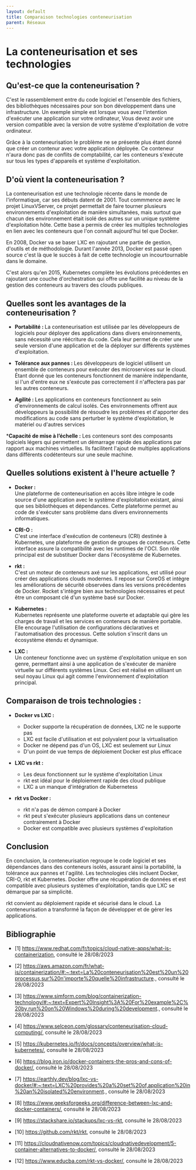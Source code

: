 ```yaml
---
layout: default
title: Comparaison technologies conteneurisation
parent: Réseaux
---
```


# La conteneurisation et ses technologies

## Qu'est-ce que la conteneurisation ?

C'est le rassemblement entre du code logiciel et l'ensemble des fichiers, des bibliothèques nécessaires pour son bon développement dans une infrastructure. Un exemple simple est lorsque vous avez l'intention d'exécuter une application sur votre ordinateur,
Vous devez avoir une version compatible avec la version de votre système d'exploitation de votre ordinateur.

Grâce à la conteneurisation le problème ne se présente plus étant donné que créer un contenur avec votre application déployée. 
Ce conteneur n'aura donc pas de conflits de comptabilité, car les conteneurs s'exécute sur tous les types d'appareils et système d'exploitation.

## D'où vient la conteneurisation ? 

La conteneurisation est une technologie récente dans le monde de l'informatique, car ses débuts datent de 2001.
Tout commmence avec le projet LinuxVServer, ce projet permettait de faire tourner plusieurs environnements d'exploitation de manière simultanées, mais surtout que chacun des environnement était isolé des autres sur un unique système d'exploitation hôte.
Cette base a permis de créer les multiples technologies en lien avec les conteneurs que l'on connaît aujourd'hui tel que Docker.

En 2008, Docker va se baser LXC en rajoutant une partie de gestion, d'outils et de méthodologie. Durant l'année 2013, Docker est passé open source c'est là que le succès à fait de cette technologie un incourtournable dans le domaine.

C'est alors qu'en 2015, Kubernetes complète les évolutions précédentes en rajoutant une couche d'orchestration qui offre une facilité au niveau de la gestion des conteneurs au travers des clouds publiques.

## Quelles sont les avantages de la conteneurisation ? 

* <b>Portabilité : </b>
La conteneurisation est utilisée par les développeurs de logiciels pour déployer des applications dans divers environnements, sans nécessité une réécriture du code.
 Cela leur permet de créer une seule version d'une application et de la déployer sur différents systèmes d'exploitation. 

* <b>Tolérance aux pannes : </b>
Les développeurs de logiciel utilisent un ensemble de conteneurs pour exécuter des microservices sur le cloud. Étant donné que les conteneurs fonctionnent de manière indépendante, si l'un d'entre eux ne s'exécute pas correctement il n'affectera pas par les autres conteneurs.


* <b>Agilité : </b>
Les applications en conteneurs fonctionnent au sein d'environnements de calcul isolés. Ces environnements offrent aux développeurs la possibilité de résoudre les problèmes et d'apporter des modifications au code sans perturber le système d'exploitation, le matériel ou d'autres services

*<b>Capacité de mise à l’échelle :</b>
Les conteneurs sont des composants logiciels légers qui permettent un démarrage rapide des applications par rapport aux machines virtuelles.
Ils facilitent l'ajout de multiples applications dans différents codétenteurs sur une seule machine.


## Quelles solutions existent à l'heure actuelle ?

* <b>Docker : </b>  
Une plateforme de conteneurisation en accès libre intègre le code source d'une application avec le système d'exploitation existant, ainsi que ses bibliothèques et dépendances. Cette plateforme permet au code de s'exécuter sans problème dans divers environnements informatiques.

* <b>CRI-O : </b>  
C'est une interface d'exécution de conteneurs (CRI) destinée à Kubernetes, une plateforme de gestion de groupes de conteneurs. 
Cette interface assure la compatibilité avec les runtimes de l'OCI. Son rôle principal est de substituer Docker dans l'écosystème de Kubernetes.

* <b>rkt : </b>  
C'est un moteur de conteneurs axé sur les applications, est utilisé pour créer des applications clouds modernes. 
Il repose sur CoreOS et intègre les améliorations de sécurité observées dans les versions précédentes de Docker. Rocket s'intègre bien aux technologies nécessaires et peut être un composant clé d'un système basé sur Docker.

* <b>Kubernetes :</b>  
Kubernetes représente une plateforme ouverte et adaptable qui gère les charges de travail et les services en conteneurs de manière portable.
Elle encourage l'utilisation de configurations déclaratives et l'automatisation des processus. Cette solution s'inscrit dans un écosystème étendu et dynamique.

* <b>LXC : </b>  
Un conteneur fonctionne avec un système d'exploitation unique en son genre, permettant ainsi à une application de s'exécuter de manière virtuelle sur différents systèmes Linux. Ceci est réalisé en utilisant un seul noyau Linux qui agit comme l'environnement d'exploitation principal.


## Comparaison de trois technologies : 

* <b>Docker vs LXC : </b>  
    - Docker supporte la récupération de données, LXC ne le supporte pas
    - LXC est facile d'utilisation et est polyvalent pour la virtualisation
    - Docker ne dépend pas d'un OS, LXC est seulement sur Linux
    - D'un point de vue temps de déploiement Docker est plus efficace

* <b>LXC vs rkt : </b>
    - Les deux fonctionnent sur le système d'exploitation Linux
    - rkt est idéal pour le déploiement rapide des cloud publique
    - LXC a un manque d'intégration de Kubernetess


* <b>rkt vs Docker :</b>
    - rkt n'a pas de démon comparé à Docker 
    - rkt peut s'exécuter plusieurs applications dans un conteneur contrairement à Docker
    - Docker est compatible avec plusieurs systèmes d'exploitation


## Conclusion 

En conclusion, la conteneurisation regroupe le code logiciel et ses dépendances dans des conteneurs isolés, assurant ainsi la portabilité, la tolérance aux pannes et l'agilité. Les technologies clés incluent Docker, CRI-O, rkt et Kubernetes. Docker offre une récupération de données et est compatible avec plusieurs systèmes d'exploitation, tandis que LXC se démarque par sa simplicité.  

rkt convient au déploiement rapide et sécurisé dans le cloud.
La conteneurisation a transformé la façon de développer et de gérer les applications.

## Bibliographie

* [1] https://www.redhat.com/fr/topics/cloud-native-apps/what-is-containerization, consulté le 28/08/2023

* [2] https://aws.amazon.com/fr/what-is/containerization/#:~:text=La%20conteneurisation%20est%20un%20processus,sur%20n'importe%20quelle%20infrastructure.,  consulté le 28/08/2023

* [3] https://www.simform.com/blog/containerization-technology/#:~:text=Expert%20Insight%3A%20For%20example%2C%20by,run%20on%20Windows%20during%20development., consulté le 28/08/2023

* [4] https://www.selceon.com/glossary/conteneurisation-cloud-computing/, consulté le 28/08/2023

* [5] https://kubernetes.io/fr/docs/concepts/overview/what-is-kubernetes/, consulté le 28/08/2023

* [6] https://blog.iron.io/docker-containers-the-pros-and-cons-of-docker/, consulté le 28/08/2023

* [7] https://earthly.dev/blog/lxc-vs-docker/#:~:text=LXC%20provides%20a%20set%20of,application%20in%20an%20isolated%20environment., consulté le 28/08/2023

* [8] https://www.geeksforgeeks.org/difference-between-lxc-and-docker-containers/, consulté le 28/08/2023

* [9] https://stackshare.io/stackups/lxc-vs-rkt, consulté le 28/08/2023

* [10] https://github.com/rkt/rkt, consulté le 28/08/2023

* [11] https://cloudnativenow.com/topics/cloudnativedevelopment/5-container-alternatives-to-docker/, consulté le 28/08/2023

* [12] https://www.educba.com/rkt-vs-docker/, consulté le 28/08/2023